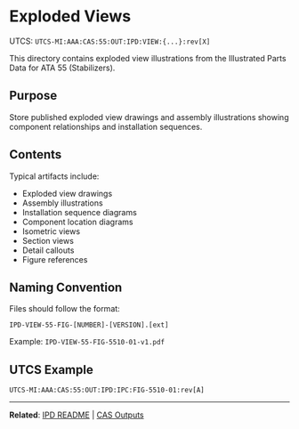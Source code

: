 # Exploded Views
UTCS: `UTCS-MI:AAA:CAS:55:OUT:IPD:VIEW:{...}:rev[X]`

This directory contains exploded view illustrations from the Illustrated Parts Data for ATA 55 (Stabilizers).

## Purpose

Store published exploded view drawings and assembly illustrations showing component relationships and installation sequences.

## Contents

Typical artifacts include:
- Exploded view drawings
- Assembly illustrations
- Installation sequence diagrams
- Component location diagrams
- Isometric views
- Section views
- Detail callouts
- Figure references

## Naming Convention

Files should follow the format:
```
IPD-VIEW-55-FIG-[NUMBER]-[VERSION].[ext]
```

Example: `IPD-VIEW-55-FIG-5510-01-v1.pdf`

## UTCS Example

`UTCS-MI:AAA:CAS:55:OUT:IPD:IPC:FIG-5510-01:rev[A]`

---

**Related**: [IPD README](../README.md) | [CAS Outputs](../../README.md)

